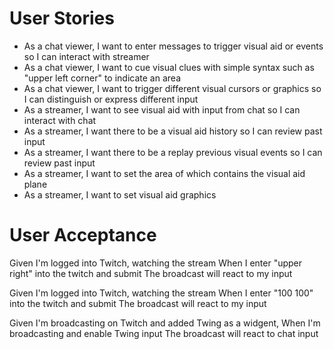 # User Stories

- As a chat viewer, I want to enter messages to trigger visual aid or events so I can interact with streamer
- As a chat viewer, I want to cue visual clues with simple syntax such as "upper left corner" to indicate an area
- As a chat viewer, I want to trigger different visual cursors or graphics so I can distinguish or express different input
- As a streamer, I want to see visual aid with input from chat so I can interact with chat
- As a streamer, I want there to be a visual aid history so I can review past input
- As a streamer, I want there to be a replay previous visual events so I can review past input
- As a streamer, I want to set the area of which contains the visual aid plane
- As a streamer, I want to set visual aid graphics

# User Acceptance 

Given I'm logged into Twitch, watching the stream
When I enter "upper right" into the twitch and submit
The broadcast will react to my input

Given I'm logged into Twitch, watching the stream
When I enter "100 100" into the twitch and submit
The broadcast will react to my input

Given I'm broadcasting on Twitch and added Twing as a widgent,
When I'm broadcasting and enable Twing input
The broadcast will react to chat input